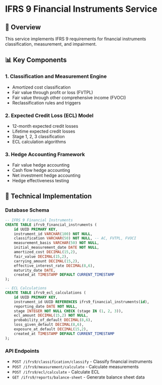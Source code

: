 # IFRS 9 Financial Instruments Service

## 🎯 Overview
This service implements IFRS 9 requirements for financial instruments classification, measurement, and impairment.

## 📊 Key Components

### 1. Classification and Measurement Engine
- Amortized cost classification
- Fair value through profit or loss (FVTPL)
- Fair value through other comprehensive income (FVOCI)
- Reclassification rules and triggers

### 2. Expected Credit Loss (ECL) Model
- 12-month expected credit losses
- Lifetime expected credit losses
- Stage 1, 2, 3 classification
- ECL calculation algorithms

### 3. Hedge Accounting Framework
- Fair value hedge accounting
- Cash flow hedge accounting
- Net investment hedge accounting
- Hedge effectiveness testing

## 🔧 Technical Implementation

### Database Schema
```sql
-- IFRS 9 Financial Instruments
CREATE TABLE ifrs9_financial_instruments (
    id UUID PRIMARY KEY,
    instrument_id VARCHAR(100) NOT NULL,
    classification VARCHAR(50) NOT NULL, -- AC, FVTPL, FVOCI
    measurement_basis VARCHAR(50) NOT NULL,
    initial_measurement_date DATE NOT NULL,
    amortized_cost DECIMAL(15,2),
    fair_value DECIMAL(15,2),
    carrying_amount DECIMAL(15,2),
    effective_interest_rate DECIMAL(8,6),
    maturity_date DATE,
    created_at TIMESTAMP DEFAULT CURRENT_TIMESTAMP
);

-- ECL Calculations
CREATE TABLE ifrs9_ecl_calculations (
    id UUID PRIMARY KEY,
    instrument_id UUID REFERENCES ifrs9_financial_instruments(id),
    reporting_date DATE NOT NULL,
    stage INTEGER NOT NULL CHECK (stage IN (1, 2, 3)),
    ecl_amount DECIMAL(15,2) NOT NULL,
    probability_of_default DECIMAL(8,6),
    loss_given_default DECIMAL(8,6),
    exposure_at_default DECIMAL(15,2),
    created_at TIMESTAMP DEFAULT CURRENT_TIMESTAMP
);
```

### API Endpoints
- `POST /ifrs9/classification/classify` - Classify financial instruments
- `POST /ifrs9/measurement/calculate` - Calculate measurements
- `POST /ifrs9/ecl/calculate` - Calculate ECL
- `GET /ifrs9/reports/balance-sheet` - Generate balance sheet data
